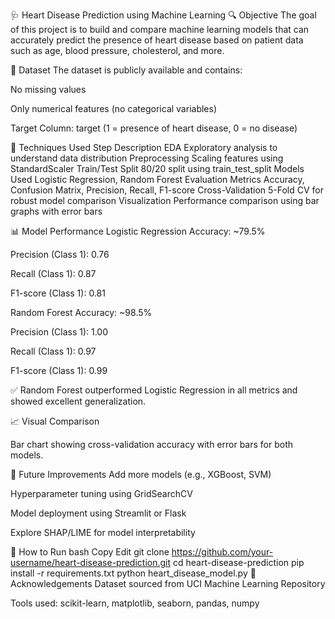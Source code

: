 🩺 Heart Disease Prediction using Machine Learning
🔍 Objective
The goal of this project is to build and compare machine learning models that can accurately predict the presence of heart disease based on patient data such as age, blood pressure, cholesterol, and more.

📁 Dataset
The dataset is publicly available and contains:

No missing values

Only numerical features (no categorical variables)

Target Column: target (1 = presence of heart disease, 0 = no disease)

🧪 Techniques Used
Step	Description
EDA	Exploratory analysis to understand data distribution
Preprocessing	Scaling features using StandardScaler
Train/Test Split	80/20 split using train_test_split
Models Used	Logistic Regression, Random Forest
Evaluation Metrics	Accuracy, Confusion Matrix, Precision, Recall, F1-score
Cross-Validation	5-Fold CV for robust model comparison
Visualization	Performance comparison using bar graphs with error bars

📊 Model Performance
Logistic Regression
Accuracy: ~79.5%

Precision (Class 1): 0.76

Recall (Class 1): 0.87

F1-score (Class 1): 0.81

Random Forest
Accuracy: ~98.5%

Precision (Class 1): 1.00

Recall (Class 1): 0.97

F1-score (Class 1): 0.99

✅ Random Forest outperformed Logistic Regression in all metrics and showed excellent generalization.

📈 Visual Comparison

Bar chart showing cross-validation accuracy with error bars for both models.

🚀 Future Improvements
Add more models (e.g., XGBoost, SVM)

Hyperparameter tuning using GridSearchCV

Model deployment using Streamlit or Flask

Explore SHAP/LIME for model interpretability

📂 How to Run
bash
Copy
Edit
git clone https://github.com/your-username/heart-disease-prediction.git
cd heart-disease-prediction
pip install -r requirements.txt
python heart_disease_model.py
🙌 Acknowledgements
Dataset sourced from UCI Machine Learning Repository

Tools used: scikit-learn, matplotlib, seaborn, pandas, numpy


